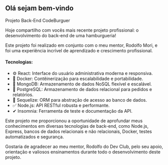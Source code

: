 <h2>Olá sejam bem-vindo</h2>

<p>Projeto Back-End CodeBurguer</p>
<p>Hoje compartilho com vocês mais recente projeto profissional: o desenvolvimento do back-end de uma hamburgueria!</p>
<p>
Este projeto foi realizado em conjunto com o meu mentor, Rodolfo Mori, e foi uma experiência incrível de aprendizado e crescimento profissional.</p>

<h4>Tecnologias:</h4>
<ul>
<li>⚙ React: Interface do usuário administrativa moderna e responsiva.</li>
<li>🐋 Docker: Contêinerização para escalabilidade e portabilidade.</li>
<li>🍃 MongoDB: Armazenamento de dados NoSQL flexível e escalável.</li>
<li>🐘 PostgreSQL: Armazenamento de dados relacional para pedidos e relatórios.</li>
<li>🔷 Sequelize: ORM para abstração de acesso ao banco de dados.</li>
<li>✅ Node.js: API RESTful robusta e performante.</li>
<li>✔ Insomnia: Ferramenta de teste e documentação da API.</li>
</ul>
<p>
Este projeto me proporcionou a oportunidade de aprofundar meus conhecimentos em diversas tecnologias de back-end, como Node.js, Express, bancos de dados relacionais e não relacionais, Docker, testes automatizados e segurança.</p>
<p>
Gostaria de agradecer ao meu mentor, Rodolfo do Dev Club, pelo seu apoio, orientação e valiosos ensinamentos durante todo o desenvolvimento deste projeto.</p>
